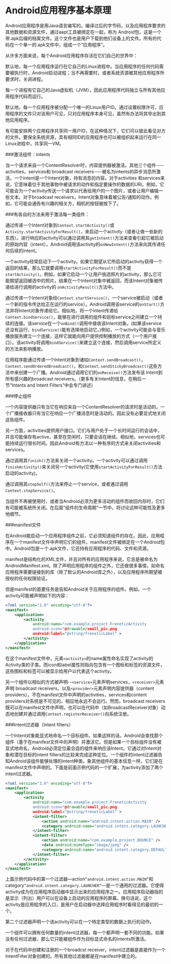 # Android应用程序基本原理

Android应用程序是用Java语言编写的。编译过后的字节码，以及应用程序要求的其他数据和资源文件，通过aapt工具被绑定在一起，称为 Android包，这是一个带.apk后缀的档案文件。这个文件也是用户下载到他们设备上的文件。所有的代码在一个单一的.apk文件中，组成一个“应用程序”。

从许多方面来说，每个Android应用程序存活在它们自己的世界中：

默认地，每一个应用程序运行在它自己的Linux进程中。当应用程序的任何代码需要被执行时，Android启动进程；当不再需要时，或者系统资源被其他应用程序所要求时，关闭进程。

每一个进程有它自己的Java虚拟机（JVM），因此应用程序代码独立与所有其他应用程序代码而运行。

默认地，每一个应用程序被分配一个唯一的Linux用户ID。通过设置权限许可，应用程序的文件只对该用户可见，只对应用程序本身可见，虽然有办法将其导出到其他应用程序。

有可能安排两个应用程序共享同一用户ID，在这种情况下，它们可以彼此看见对方的文件。要保全系统资源，具有相同ID的应用程序也可以被组织起来运行在同一Linux进程中，共享同一VM。

###激活组件：intents

当一个请求来自一个ContentResolver时，内容提供器被激活。其他三个组件----activities，services和 broadcast receivers----被名为intents的异步消息所激活。一个intent是一个Intent对象，持有消息的内容。对于activities 和services来说，它意味着位于其他事物中被请求的动作和指定要操作的数据的URI。例如，它可能会为一个activity传送一个请求以代表给用户的一个图片，或者让用户编辑一些文本。对于broadcast receivers，Intent对象意味着被公告/通知的动作。例如，它可能会通告有兴趣的相关方，相机的按钮被按下了。

###有各自的方法来用于激活每一类组件：

通过传递一个Intent对象到`Context.startActivity()`或`Activity.startActivityForResult()`，来启动一个activity（或者让做一些新的东西）。进行响应的activity可以通过调用其`getIntent()`方法来查看引起它被启动的原始内容（intent）。Android调用该activity的`onNewIntent()`方法来向其传递任何后续的intent。

一个activity经常启动下一个activity。如果它期望从它所启动的activity获得一个返回的结果，那么它就要调用`startActivityForResult()`而不是`startActivity()`。例如，如果它启动一个让用户挑选照片的activity，那么它可能期望返回被选中的照片。结果在一个Intent对象中被返回，而该Intent对象被传递给进行调用的activity的 `onActivityResult()`方法中。

通过传递一个Intent对象给`Context.startService()`，一个service被启动（或者一个新的指令传达给正在运行的service）。Android调用该service的`onStart()`方法并将Intent对象传递给它。相似地，将一个intent传递给`Context.bindService()`，能够在进行调用的组件和目标service之间建立一个持续的连接。该service在一个`onBind()`调用中接收该Intent对象。(如果该service还没有运行，`bindService()`能有选择地启动它。)例如，一个activity可能会与音乐播放服务建立一个连接，这样它就能向用户提供控制播放的方式（一个用户接口）。该activity将调用`bindService()`来建立这个连接，然后调用service所定义的方法来影响播放。

应用程序能通过传递一个Intent对象到诸如`Context.sendBroadcast()`，`Context.sendOrderedBroadcast()`，和`Context.sendStickyBroadcast()`这些方法中来创建一个广播。Android通过调用它们的`onReceive()`方法发布该 Intent到所有感兴趣的broadcast receivers。（更多有关Intent的信息，在稍后一节“Intents and Intent Filters”中会专门讲述）

###停止组件

一个内容提供器只有当它在响应来自一个ContentResolver的请求时是活动的。一个广播接收器只有当它在响应一个广播消息时是活动的。因此没有必要显式地关闭这些组件。

另一方面，activities提供用户接口。它们与用户处于一个长时间运行的会话中，并且可能保存有active，甚至在空闲时，只要会话在继续。相似地，services也可能持续运行很长时间。因此Android有方法以一种有序的方式来关闭activities和services。

通过调用其`finish()`方法来关闭一个activity。一个activity可以通过调用`finishActivity()`来关闭另一个activity(它使用`startActivityForResult()`方法启动的activity)。

通过调用其`stopSelf()`方法来停止一个service，或者通过调用`Context.stopService()`。

当组件不再被使用时，或者当Android必须为更多活动的组件而收回内存时，它们有可能被系统所关闭。在后面“组件的生命周期”一节中，将讨论这种可能性及更多地细节。

###manifest文件

在Android能启动一个应用程序组件之前，它必须知道组件的存在。因此，应用程序在一个manifest文件中声明它们的组件。manifest文件被绑定在一个Android包中。Android包是一个.apk文件，它还持有应用程序的代码、文件和资源。

manifest是结构化的XML文件，并且对所有的应用程序来说，它总是被命名为AndroidManifest.xml。除了声明应用程序的组件之外，它还做很多事情，如命名应用程序需要链接到的库（除了默认的Android库之外），以及应用程序所期望被授权的任何权限验证。

但是manifest的首要任务是告知Android关于应用程序的组件。例如，一个activity可能被声明如下的内容：
```xml
<?xml version="1.0" encoding="utf-8"?>
<manifest>
    <application>
        <activity
            android:name="com.example.project.FreneticActivity
            android:icon="@drawable/small_pic.png
            android:label="@string/freneticLabel" >
        </activity>
    </application>
</manifest>
```
在这个manifest文件中，元素`<activity>`的name属性命名实现了activity的Activity类的子类。而icon和label属性则指向包含有一个图标和标签的资源文件，这些图标和标签可以被显示给用户以代表这个activity。

另一个组件以相似的方式被声明--`<service>`元素声明services，`<receiver>`元素声明 broadcast receivers，以及`<provider>`元素声明内容提供器（content providers）。不在manifest文件中声明的activities，services和content providers对系统是不可见的，相应地永远不会运行。然而，broadcast receivers既可以在manifest文件中声明，也可以在代码中（如BroadcastReceiver对象）动态地创建并通过调用`Context.registerReceiver()`向系统注册。

###Intent过滤器（Intent filters）

一个Intent对象能显式地命名一个目标组件。如果这样的话，Android会查找那个组件（基于在manifest文件中的声明）并激活它。但是如果一个目标组件没有被显式地命名，Android必须定位最合适的组件来响应该Intent。它通过对Intent对象和潜在目标的intent filters的比较来完成这种定位。一个组件的intent过滤器告知Android该组件能够处理的intent种类。象其他组件的基本信息一样，它们是在manifest文件中声明的。下面是前面示例代码的一个扩展，为activity添加了两个intent过滤器。

```xml
<?xml version="1.0" encoding="utf-8"?>
<manifest>
    <application>
        <activity
            android:name="com.example.project.FreneticActivity
            android:icon="@drawable/small_pic.png
            android:label="@string/freneticLabel" >
            <intent-filter>
                <action android:name="android.intent.action.MAIN" />
                <category android:name="android.intent.category.LAUNCHER" />
            </intent-filter>
            <intent-filter>
                <action android:name="com.example.project.BOUNCE" />
                <data android:mimeType="image/jpeg" />
                <category android:name="android.intent.category.DEFAULT" />
            </intent-filter>
        </activity>
    </application>
</manifest>
```
上面示例代码中的第一个过滤器—action`“android.intent.action.MAIN”`和category`“android.intent.category.LAUNCHER”`—是一个通用的过滤器。它使得activity成为在应用程序启动器中显示出来的应用程序之一。应用程序启动器指的是显示（列出）用户可以在设备上启动的应用程序的屏幕。换句话说，这个activity是应用程序的入口，是用户在启动器中选择应用程序时看得见的最初的一个。

第二个过滤器声明一个该activity可以在一个特定类型的数据上执行的动作。

一个组件可以拥有任何数量的intent过滤器，每一个都声明一套不同的功能。如果没有任何过滤器，那么它只能被组件作为目标显式命名的intents所激活。

对于在代码中创建和注册的一个broadcst receiver，intent过滤器是直接作为一个IntentFilter对象创建的。所有其他过滤器都是在manifest中建立的。